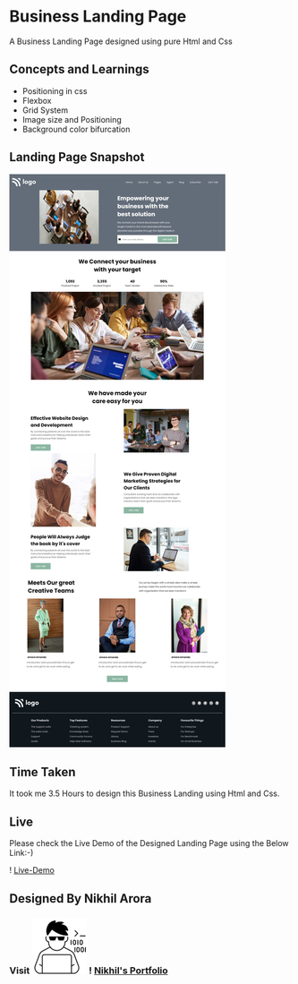 # Business Landing Page
A Business Landing Page designed using pure Html and Css

## Concepts and Learnings

- Positioning in css
- Flexbox
- Grid System
- Image size and Positioning
- Background color bifurcation

## Landing Page Snapshot
![Snapshot](/my%20output/Project-12.jpeg)

## Time Taken

It took me 3.5 Hours to design this Business Landing using Html and Css.

## Live

Please check the Live Demo of the Designed Landing Page using the Below Link:-)

! [Live-Demo](link"https://effortless-kleicha-23579c.netlify.app/")

## Designed By Nikhil Arora 
### Visit ![I-write-code](/my%20output/codericon-removebg-preview%20(1).png) ! [Nikhil's Portfolio](link "https://nikhilarora-protfolio.netlify.app/")
